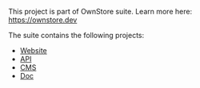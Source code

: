 This project is part of OwnStore suite. Learn more here: https://ownstore.dev

The suite contains the following projects:
- [Website](https://github.com/OwnStoreOrg/ownstore-website)
- [API](https://github.com/OwnStoreOrg/ownstore-api)
- [CMS](https://github.com/OwnStoreOrg/ownstore-cms)
- [Doc](https://github.com/OwnStoreOrg/ownstore-doc)
